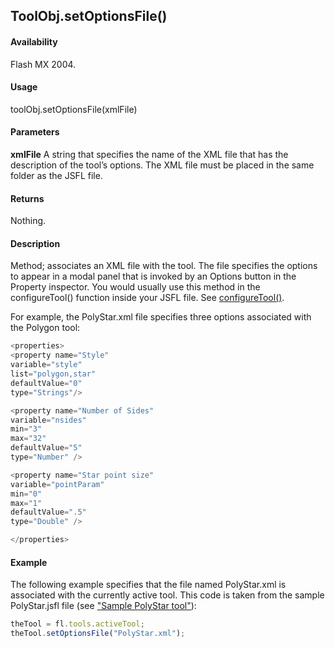## ToolObj.setOptionsFile()

#### Availability

Flash MX 2004.

#### Usage

toolObj.setOptionsFile(xmlFile)

#### Parameters

**xmlFile** A string that specifies the name of the XML file that has the description of the tool’s options. The XML file must be placed in the same folder as the JSFL file.

#### Returns

Nothing.

#### Description

Method; associates an XML file with the tool. The file specifies the options to appear in a modal panel that is invoked by an Options button in the Property inspector. You would usually use this method in the configureTool() function inside your JSFL file. See [configureTool()](../Top-Level_Functions_and_Methods/configureTool.md).

For example, the PolyStar.xml file specifies three options associated with the Polygon tool:

```javascript
<properties>
<property name="Style"
variable="style"
list="polygon,star"
defaultValue="0"
type="Strings"/>

<property name="Number of Sides"
variable="nsides"
min="3"
max="32"
defaultValue="5"
type="Number" />

<property name="Star point size"
variable="pointParam"
min="0"
max="1"
defaultValue=".5"
type="Double" />

</properties>
```

#### Example

The following example specifies that the file named PolyStar.xml is associated with the currently active tool. This code is taken from the sample PolyStar.jsfl file (see ["Sample PolyStar tool"](../Introduction/Sample_implementations.md#sample-polyStar-tool)):

```javascript
theTool = fl.tools.activeTool;
theTool.setOptionsFile("PolyStar.xml");

```
